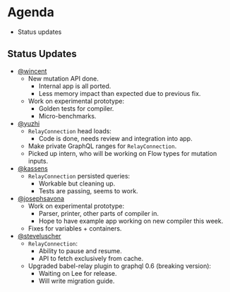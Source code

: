 # Agenda

* Status updates

## Status Updates

* [@wincent](https://github.com/wincent)
  * New mutation API done.
    * Internal app is all ported.
    * Less memory impact than expected due to previous fix.
  * Work on experimental prototype:
    * Golden tests for compiler.
    * Micro-benchmarks.
* [@yuzhi](https://github.com/yuzhi)
  * `RelayConnection` head loads:
    * Code is done, needs review and integration into app.
  * Make private GraphQL ranges for `RelayConnection`.
  * Picked up intern, who will be working on Flow types for mutation inputs.
* [@kassens](https://github.com/kassens)
  * `RelayConnection` persisted queries:
    * Workable but cleaning up.
    * Tests are passing, seems to work.
* [@josephsavona](https://github.com/josephsavona)
  * Work on experimental prototype:
    * Parser, printer, other parts of compiler in.
    * Hope to have example app working on new compiler this week.
  * Fixes for variables + containers.
* [@steveluscher](https://github.com/steveluscher)
  * `RelayConnection`:
    * Ability to pause and resume.
    * API to fetch exclusively from cache.
  * Upgraded babel-relay plugin to graphql 0.6 (breaking version):
    * Waiting on Lee for release.
    * Will write migration guide.
